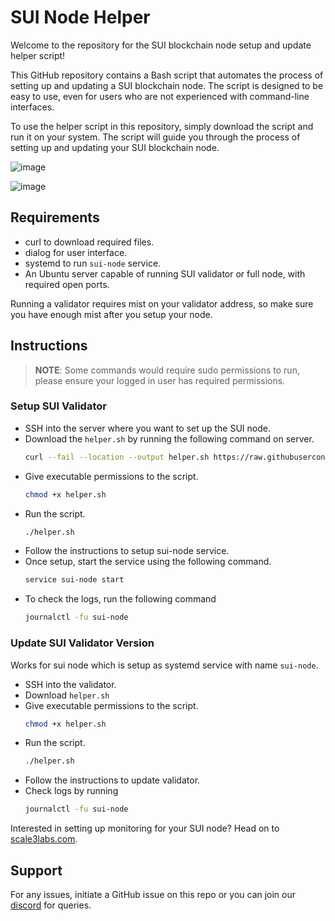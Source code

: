 # SUI Node Helper

Welcome to the repository for the SUI blockchain node setup and update helper script!

This GitHub repository contains a Bash script that automates the process of setting up and updating a SUI blockchain node. The script is designed to be easy to use, even for users who are not experienced with command-line interfaces.

To use the helper script in this repository, simply download the script and run it on your system. The script will guide you through the process of setting up and updating your SUI blockchain node.

![image](https://user-images.githubusercontent.com/111706151/227618577-162c8aca-5a96-4fa9-a23b-93e4984d0e82.png)

![image](https://user-images.githubusercontent.com/111706151/227618895-87facdfe-02e3-406b-9c75-55ae0539c9e3.png)


## Requirements

- curl to download required files.
- dialog for user interface.
- systemd to run `sui-node` service.
- An Ubuntu server capable of running SUI validator or full node, with required open ports.

Running a validator requires mist on your validator address, so make sure you have enough mist after you setup your node.

## Instructions

> **NOTE**: Some commands would require sudo permissions to run, please ensure your logged in user has required permissions.

### Setup SUI Validator

- SSH into the server where you want to set up the SUI node.
- Download the `helper.sh` by running the following command on server.
  ```bash
  curl --fail --location --output helper.sh https://raw.githubusercontent.com/Scale3-Labs/sui-node-helper/master/helper.sh 
  ```
- Give executable permissions to the script.
  ```bash
  chmod +x helper.sh
  ```
- Run the script.
  ```bash
  ./helper.sh
  ```
- Follow the instructions to setup sui-node service.
- Once setup, start the service using the following command.
  ```bash
  service sui-node start
  ```
- To check the logs, run the following command
  ```bash
  journalctl -fu sui-node
  ```

### Update SUI Validator Version

Works for sui node which is setup as systemd service with name `sui-node`.

- SSH into the validator.
- Download `helper.sh`
- Give executable permissions to the script.
  ```bash
  chmod +x helper.sh
  ```
- Run the script.
  ```bash
  ./helper.sh
  ```
- Follow the instructions to update validator.
- Check logs by running
  ```bash
  journalctl -fu sui-node
  ```



Interested in setting up monitoring for your SUI node? Head on to [scale3labs.com](https://www.scale3labs.com/#autopilot).

## Support

For any issues, initiate a GitHub issue on this repo or you can join our [discord](https://discord.gg/h74CkNv4h9) for queries.
